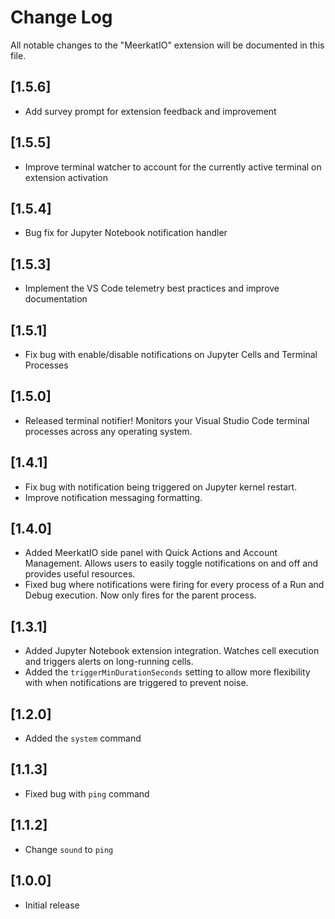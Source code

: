 # Change Log

All notable changes to the "MeerkatIO" extension will be documented in this file.

## [1.5.6]

- Add survey prompt for extension feedback and improvement

## [1.5.5]

- Improve terminal watcher to account for the currently active terminal on extension activation

## [1.5.4]

- Bug fix for Jupyter Notebook notification handler

## [1.5.3]

- Implement the VS Code telemetry best practices and improve documentation

## [1.5.1]

- Fix bug with enable/disable notifications on Jupyter Cells and Terminal Processes

## [1.5.0]

- Released terminal notifier! Monitors your Visual Studio Code terminal processes across any operating system.

## [1.4.1]

- Fix bug with notification being triggered on Jupyter kernel restart.
- Improve notification messaging formatting.

## [1.4.0]

- Added MeerkatIO side panel with Quick Actions and Account Management. Allows users to easily toggle notifications on and off and provides useful resources.
- Fixed bug where notifications were firing for every process of a Run and Debug execution. Now only fires for the parent process.

## [1.3.1]

- Added Jupyter Notebook extension integration. Watches cell execution and triggers alerts on long-running cells.
- Added the `triggerMinDurationSeconds` setting to allow more flexibility with when notifications are triggered to prevent noise.

## [1.2.0]

- Added the `system` command

## [1.1.3]

- Fixed bug with `ping` command

## [1.1.2]

- Change `sound` to `ping`

## [1.0.0]

- Initial release